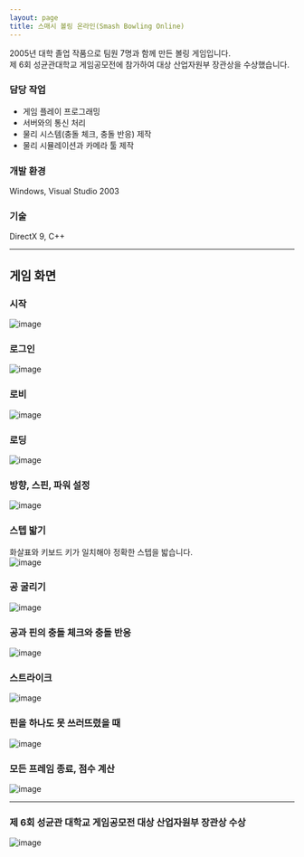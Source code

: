 ```yaml
---
layout: page
title: 스매시 볼링 온라인(Smash Bowling Online)
---
```


2005년 대학 졸업 작품으로 팀원 7명과 함께 만든 볼링 게임입니다.  
제 6회 성균관대학교 게임공모전에 참가하여 대상 산업자원부 장관상을 수상했습니다.    

### 담당 작업
* 게임 플레이 프로그래밍
* 서버와의 통신 처리
* 물리 시스템(충돌 체크, 충돌 반응) 제작
* 물리 시뮬레이션과 카메라 툴 제작

### 개발 환경
Windows, Visual Studio 2003

### 기술
DirectX 9, C++  

---

## 게임 화면

### 시작
![image](/assets/images/games/smash_bowling/1.jpg)

### 로그인
![image](/assets/images/games/smash_bowling/2.jpg)

### 로비
![image](/assets/images/games/smash_bowling/3.jpg)

### 로딩
![image](/assets/images/games/smash_bowling/4.png)

### 방향, 스핀, 파워 설정
![image](/assets/images/games/smash_bowling/5.jpg)

### 스텝 밟기
화살표와 키보드 키가 일치해야 정확한 스텝을 밟습니다.  
![image](/assets/images/games/smash_bowling/6.jpg)

### 공 굴리기
![image](/assets/images/games/smash_bowling/7.png)

### 공과 핀의 충돌 체크와 충돌 반응
![image](/assets/images/games/smash_bowling/8.jpg)

### 스트라이크
![image](/assets/images/games/smash_bowling/9.jpg)

### 핀을 하나도 못 쓰러뜨렸을 때
![image](/assets/images/games/smash_bowling/10.png)

### 모든 프레임 종료, 점수 계산
![image](/assets/images/games/smash_bowling/11.jpg)

---

### 제 6회 성균관 대학교 게임공모전 대상 산업자원부 장관상 수상
![image](/assets/images/games/smash_bowling/12.jpg)